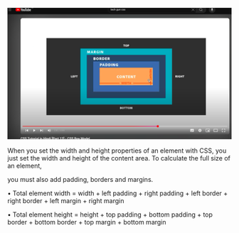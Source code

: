 ![Box Model Image](image.png)

When you set the width and height properties of an element with CSS, you just set
the width and height of the content area. To calculate the full size of an element,

you must also add padding, borders and margins.

• Total element width = width + left padding + right padding + left
border + right border + left margin + right margin

• Total element height = height + top padding + bottom padding + top
border + bottom border + top margin + bottom margin
